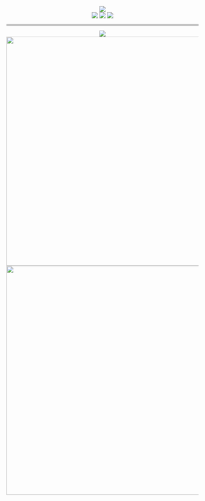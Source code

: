 <p align="center">
  <img src="https://readme-typing-svg.herokuapp.com?font=Fira+Code&pause=1000&color=FF69B4&center=true&vCenter=true&width=435&lines=%F0%9F%8F%B3%EF%B8%8F%E2%80%8D%E2%9A%A7%EF%B8%8F+Desd21's+GitHub+Profile+%F0%9F%8F%B3%EF%B8%8F%E2%80%8D%E2%9A%A7%EF%B8%8F" />
  <br>
  <img src="https://img.shields.io/static/v1?label=Gender&message=Male-To-Female&color=ff69b4&style=for-the-badge" />
  <img src="https://img.shields.io/github/followers/WhiteElytra?label=github%20followers&logo=github&style=for-the-badge" />
  <img src="https://img.shields.io/twitter/follow/WhiteElytra?label=twitter%20%40WhiteElytra&logo=twitter&style=for-the-badge" />
</p>

-----

<p align="center">
  <img src="https://activity-graph.herokuapp.com/graph?username=Ashutosh00710&theme=minimal" />
  <br>
  <img src="https://github-readme-stats.vercel.app/api?username=WhiteElytra&count_private=true&show_icons=true&theme=buefy" width="600" />
  <img src="https://streak-stats.demolab.com/?user=WhiteElytra" width="600" />
</p>
